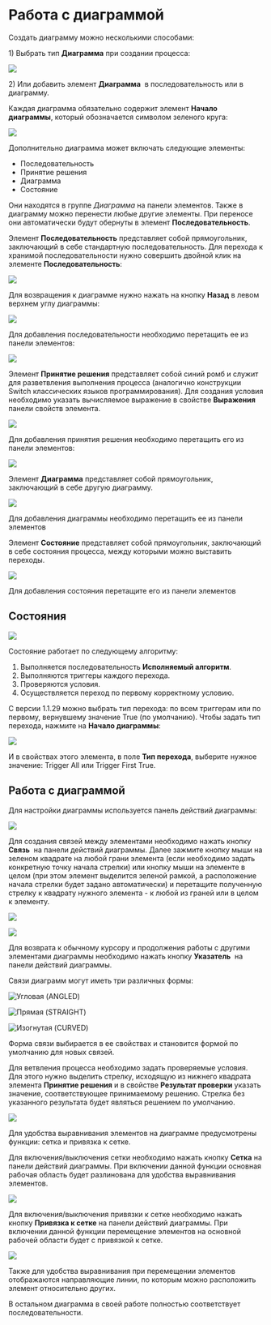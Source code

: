 # Работа с диаграммой

Создать диаграмму можно несколькими способами:&#x20;

1\) Выбрать тип **Диаграмма** при создании процесса:

![](<../../.gitbook/assets/image (660).png>)

2\) Или добавить элемент **Диаграмма** <img src="../../.gitbook/assets/image (683).png" alt="" data-size="line">  в последовательность или в диаграмму.

Каждая диаграмма обязательно содержит элемент **Начало диаграммы**, который обозначается символом зеленого круга:

![](<../../.gitbook/assets/001 (16).png>)

Дополнительно диаграмма может включать следующие элементы:

* Последовательность
* Принятие решения
* Диаграмма
* Состояние&#x20;

Они находятся в группе *Диаграмма* на панели элементов.&#x20; Также в диаграмму можно перенести любые другие элементы. При переносе они автоматически будут обернуты в элемент **Последовательность**.

Элемент **Последовательность** представляет собой прямоугольник, заключающий в себе стандартную последовательность. Для перехода к хранимой последовательности нужно совершить двойной клик на элементе **Последовательность**:

![](<../../.gitbook/assets/image (614).png>)

Для возвращения к диаграмме нужно нажать на кнопку **Назад** в левом верхнем углу диаграммы:

![](<../../.gitbook/assets/3 (9).png>)

Для добавления последовательности необходимо перетащить ее из панели элементов:

![](<../../.gitbook/assets/0 (81).png>)

Элемент **Принятие решения** представляет собой синий ромб и служит для разветвления выполнения процесса (аналогично конструкции Switch классических языков программирования). Для создания условия необходимо указать вычисляемое выражение в свойстве **Выражения** панели свойств элемента.

![](<../../.gitbook/assets/image (705).png>)

Для добавления принятия решения необходимо перетащить его из панели элементов:

![](<../../.gitbook/assets/0 (26).png>)

Элемент **Диаграмма** представляет собой прямоугольник, заключающий в себе другую диаграмму.&#x20;

![](<../../.gitbook/assets/image (725).png>)

Для добавления диаграммы необходимо перетащить ее из панели элементов <img src="../../.gitbook/assets/image (698).png" alt="" data-size="line">&#x20;

Элемент **Состояние** представляет собой прямоугольник, заключающий в себе состояния процесса, между которыми можно выставить переходы.

![](<../../.gitbook/assets/image (674).png>)

Для добавления состояния перетащите его из панели элементов <img src="../../.gitbook/assets/image (671).png" alt="" data-size="line">&#x20;

## Состояния

![](<../../.gitbook/assets/image (363).png>)

Состояние работает по следующему алгоритму:

1. Выполняется последовательность **Исполняемый алгоритм**.
2. Выполняются триггеры каждого перехода.
3. Проверяются условия.
4. Осуществляется переход по первому корректному условию.

С версии 1.1.29 можно выбрать тип перехода: по всем триггерам или по первому, вернувшему значение True (по умолчанию). Чтобы задать тип перехода, нажмите на **Начало диаграммы**:

![](<../../.gitbook/assets/001 (16).png>)

И в свойствах этого элемента, в поле **Тип перехода**, выберите нужное значение: Trigger All или Trigger First True. 


## Работа с диаграммой

Для настройки диаграммы используется панель действий диаграммы:

![](<../../.gitbook/assets/image (678).png>)

Для создания связей между элементами необходимо нажать кнопку **Связь** <img src="../../.gitbook/assets/image (624).png" alt="" data-size="line"> на панели действий диаграммы. Далее зажмите кнопку мыши на зеленом квадрате на любой грани элемента (если необходимо задать конкретную точку начала стрелки) или кнопку мыши на элементе в целом (при этом элемент выделится зеленой рамкой, а расположение начала стрелки будет задано автоматически) и перетащите полученную стрелку к квадрату нужного элемента - к любой из граней или в целом к элементу.

![](<../../.gitbook/assets/image (644).png>)

![](<../../.gitbook/assets/image (724).png>)

Для возврата к обычному курсору и продолжения работы с другими элементами диаграммы необходимо нажать кнопку **Указатель** <img src="../../.gitbook/assets/image (641).png" alt="" data-size="line"> на панели действий диаграммы.

Связи диаграмм могут иметь три различных формы:

![Угловая (ANGLED)](<../../.gitbook/assets/image (765).png>)

![Прямая (STRAIGHT)](<../../.gitbook/assets/image (948).png>)

![Изогнутая (CURVED)](<../../.gitbook/assets/image (928).png>)

Форма связи выбирается в ее свойствах и становится формой по умолчанию для новых связей.

Для ветвления процесса необходимо задать проверяемые условия. Для этого нужно выделить стрелку, исходящую из нижнего квадрата элемента **Принятие решения** и в свойстве **Результат проверки** указать значение, соответствующее принимаемому решению. Стрелка без указанного результата будет являться решением по умолчанию.

![](<../../.gitbook/assets/001 (17).png>)

Для удобства выравнивания элементов на диаграмме предусмотрены функции: сетка и привязка к сетке.&#x20;

Для включения/выключения сетки необходимо нажать кнопку **Сетка** на панели действий диаграммы. При включении данной функции основная рабочая область будет разлинована для удобства выравнивания элементов.

![](<../../.gitbook/assets/image (716).png>)

Для включения/выключения привязки к сетке необходимо нажать кнопку **Привязка к сетке** на панели действий диаграммы. При включении данной функции перемещение элементов на основной рабочей области будет с привязкой к сетке.&#x20;

![](<../../.gitbook/assets/image (637).png>)

Также для удобства выравнивания при перемещении элементов отображаются направляющие линии, по которым можно расположить элемент относительно других.

В остальном диаграмма в своей работе полностью соответствует последовательности.
